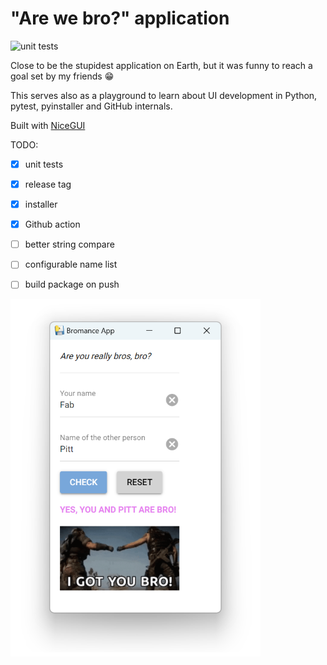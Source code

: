 # "Are we bro?" application

![unit tests](https://github.com/github/docs/actions/workflows/test.yml/badge.svg)

Close to be the stupidest application on Earth, but it was funny to reach a goal set by my friends :grin:

This serves also as a playground to learn about UI development in Python, pytest, pyinstaller and GitHub internals.

Built with [NiceGUI](https://github.com/zauberzeug/nicegui/)

TODO:

- [x] unit tests

- [x] release tag

- [x] installer

- [x] Github action

- [ ] better string compare

- [ ] configurable name list

- [ ] build package on push

![Screenshot](screenshot.png)